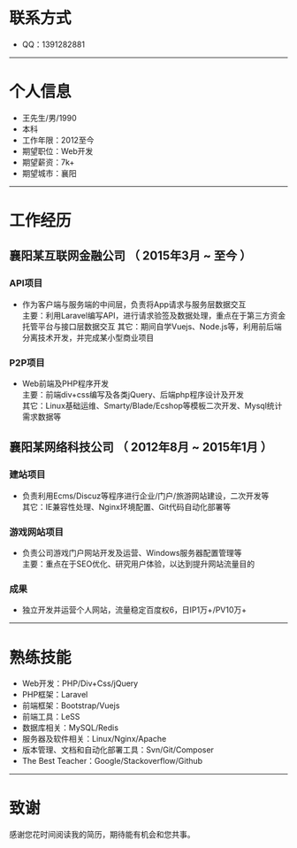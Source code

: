 # 联系方式

- QQ：1391282881

---

# 个人信息

 - 王先生/男/1990 
 - 本科 
 - 工作年限：2012至今
 - 期望职位：Web开发
 - 期望薪资：7k+
 - 期望城市：襄阳

---

# 工作经历

## 襄阳某互联网金融公司 （ 2015年3月 ~ 至今 ）

### API项目 

- 作为客户端与服务端的中间层，负责将App请求与服务层数据交互  
主要：利用Laravel编写API，进行请求验签及数据处理，重点在于第三方资金托管平台与接口层数据交互
其它：期间自学Vuejs、Node.js等，利用前后端分离技术开发，并完成某小型商业项目

### P2P项目

- Web前端及PHP程序开发  
主要：前端div+css编写及各类jQuery、后端php程序设计及开发  
其它：Linux基础运维、Smarty/Blade/Ecshop等模板二次开发、Mysql统计需求数据等
 
## 襄阳某网络科技公司 （ 2012年8月 ~ 2015年1月 ）

### 建站项目 

- 负责利用Ecms/Discuz等程序进行企业/门户/旅游网站建设，二次开发等  
其它：IE兼容性处理、Nginx环境配置、Git代码自动化部署等


### 游戏网站项目 

- 负责公司游戏门户网站开发及运营、Windows服务器配置管理等  
主要：重点在于SEO优化、研究用户体验，以达到提升网站流量目的


### 成果

- 独立开发并运营个人网站，流量稳定百度权6，日IP1万+/PV10万+

---

# 熟练技能

- Web开发：PHP/Div+Css/jQuery
- PHP框架：Laravel
- 前端框架：Bootstrap/Vuejs
- 前端工具：LeSS
- 数据库相关：MySQL/Redis
- 服务器及软件相关：Linux/Nginx/Apache
- 版本管理、文档和自动化部署工具：Svn/Git/Composer
- The Best Teacher：Google/Stackoverflow/Github

---

# 致谢
感谢您花时间阅读我的简历，期待能有机会和您共事。

